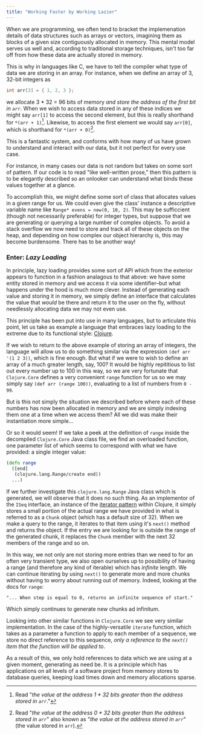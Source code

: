 ```yaml
---
title: "Working Faster by Working Lazier"
---
```


When we are programming, we often tend to bracket the implemenation details of data structures such as arrays or vectors, imagining them as blocks of a given size contiguously allocated in memory. This mental model serves us well and, according to traditional storage techniques, isn't too far off from how these data are actually stored in memory.

This is why in languages like C, we have to tell the compiler what type of data we are storing in an array. For instance, when we define an array of 3, 32-bit integers as
```c
int arr[3] = { 1, 2, 3 };
```
we allocate 3 * 32 = 96 bits of memory *and store the address of the first bit in `arr`*. When we wish to access data stored in any of these indices we might say `arr[1]` to access the second element, but this is really shorthand for `*(arr + 1)`[^1]. Likewise, to access the first element we would say `arr[0]`, which is shorthand for `*(arr + 0)`[^2].

This is a fantastic system, and conforms with how many of us have grown to understand and interact with our data, but it not perfect for every use case.

For instance, in many cases our data is not random but takes on some sort of pattern. If our code is to read "like well-written prose," then this pattern is to be elegantly described so an onlooker can understand what binds these values together at a glance. 

To accomplish this, we might define some sort of class that allocates values in a given range for us. We could even give the class' instance a descriptive variable name like `Range* evens = new(0, 10, 2)`. This may be sufficcient (though not necessarily preferable) for integer types, but suppose that we are generating or querying a large number of complex objects. To avoid a stack overflow we now need to store and track all of these objects on the heap, and depending on how complex our object hierarchy is, this may become burdensome. There has to be another way!

### Enter: *Lazy Loading*

In principle, lazy loading provides some sort of API which from the exterior appears to function in a fashion analagous to that above: we have some entity stored in memory and we access it via some identifier–but what happens under the hood is much more clever. Instead of generating each value and storing it in memory, we simply define an interface that calculates the value that *would* be there and return it to the user on the fly, without needlessly allocating data we may not even use.

This principle has been put into use in many languages, but to articulate this point, let us take as example a language that embraces lazy loading to the extreme due to its functional style: [Clojure](https://clojure.org/index).

If we wish to return to the above example of storing an array of integers, the language will allow us to do something similar via the expression `(def arr '(1 2 3))`, which is fine enough. But what if we were to wish to define an array of a much greater length, say, 100? It would be highly repititious to list out every number up to 100 in this way, so we are very fortunate that `Clojure.Core` defines a very convenient `range` function for us so we may simply say `(def arr (range 100))`, evaluating to a list of numbers from `0 - 99`.

But is this not simply the situation we described before where each of these numbers has now been allocated in memory and we are simply indexing them one at a time when we access them? All we did was make their instantiation more simple...

Or so it would seem! If we take a peek at the definition of `range` inside the decompiled `Clojure.Core` Java class file, we find an overloaded function, one parameter list of which seems to correspond with what we have provided: a single integer value:
```clojure
(defn range
  ([end]
   (clojure.lang.Range/create end))
  ...)
```

If we further investigate this `clojure.lang.Range` Java class which is generated, we will observe that it does no such thing. As an implementor of  the `ISeq` interface, an instance of the [iterator pattern](https://en.wikipedia.org/wiki/Iterator_pattern) within Clojure, it simply stores a small portion of the actual range we have provided in what is referred to as a `Chunk` object (which has a default size of 32). When we make a query to the range, it iterates to that item using it's `next()` method and returns the object. If the entry we are looking for is outside the range of the generated chunk, it replaces the `Chunk` member with the next 32 members of the range and so on.

In this way, we not only are not storing more entries than we need to for an often very transient type, we also open ourselves up to possibility of having a range (and therefore any kind of iterable) which has *infinite* length. We can continue iterating by using `next()` to generate more and more chunks without having to worry about running out of memory. Indeed, looking at the docs for `range`:
```
"... When step is equal to 0, returns an infinite sequence of start."
```
Which simply continues to generate new chunks ad infinitum.

Looking into other similar functions in `Clojure.Core` we see very similar implementation. In the case of the highly-versatile `iterate` function, which takes as a parameter a function to apply to each member of a sequence, we store no direct reference to this sequence, *only a reference to the `next()` item that the function will be applied to*.

As a result of this, we only hold references to data which we are using at a given moment, generating as need be. It is a principle which has applications on all levels of a software project from memory stores to database queries, keeping load times down and memory allocations sparse.

[^1]: Read "*the value at the address 1 * 32 bits greater than the address stored in `arr`*."
[^2]: Read "*the value at the address 0 * 32 bits greater than the address stored in `arr`*" also known as "*the value at the address stored in `arr`*" (the value stored in `arr`).
